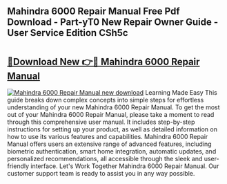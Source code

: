 ## Mahindra 6000 Repair Manual Free Pdf Download - Part-yT0 New Repair Owner Guide - User Service Edition CSh5c

# <h2><a href="http://bc86349.oget.top/?id=Mahindra+6000+Repair+Manual">🔗Download New 👉🔴 Mahindra 6000 Repair Manual</a></h2>

[![Mahindra 6000 Repair Manual new download](https://i.imgur.com/5g1atiW.png)](http://bc86349.oget.top/?id=Mahindra+6000+Repair+Manual)
Learning Made Easy This guide breaks down complex concepts into simple steps for effortless understanding of your new Mahindra 6000 Repair Manual. To get the most out of your Mahindra 6000 Repair Manual, please take a moment to read through this comprehensive user manual. It includes step-by-step instructions for setting up your product, as well as detailed information on how to use its various features and capabilities. Mahindra 6000 Repair Manual offers users an extensive range of advanced features, including biometric authentication, smart home integration, automatic updates, and personalized recommendations, all accessible through the sleek and user-friendly interface. Let's Work Together Mahindra 6000 Repair Manual. Our customer support team is ready to assist you in any way possible.
